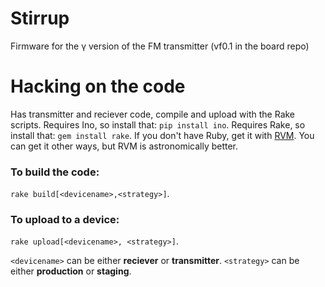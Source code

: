 Stirrup
=======

Firmware for the γ version of the FM transmitter (vf0.1 in the board repo)


Hacking on the code
====================
Has transmitter and reciever code, compile and upload with the Rake scripts.
Requires Ino, so install that: `pip install ino`.
Requires Rake, so install that: `gem install rake`.
If you don't have Ruby, get it with [RVM](http://rvm.io).
You can get it other ways, but RVM is astronomically better.

### To build the code:
`rake build[<devicename>,<strategy>]`.

### To upload to a device:
`rake upload[<devicename>, <strategy>]`.

`<devicename>` can be either **reciever** or **transmitter**.
`<strategy>` can be either **production** or **staging**.
